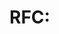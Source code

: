 <!-- This template is provided as a suggested starting point. You may alter the
format where necessary. -->

# RFC: <Title>

**Proposed by:** [<Full Name>](https://github.com/<username>) - <Organization>
**Current champion:** [<Full Name>](https://github.com/<username>) - <Organization>

<!-- Briefly summarize and explainin the concepts introduced by the RFC. Usually
one or two short sentences or paragraphs. -->

## 📜 Problem Statement

<!-- Briefly explain the problem being solved. Assume no prior knowledge (other
than the current GraphQL specification) and start from first principles. Usually
one or two short paragraphs. -->

**Example**

<!-- Provide a minimal code example here if possible. -->

## 💡 Proposed Solution

<!-- Explain the proposal! Be detailed enough to explain the idea and major edge
cases - but avoid being overly detailed. The primary goal is to communicate the
idea at a high level. The specification edit PR will cover all the precise
implementation details. -->

## ⚠️ Risks

<!-- Think: Why *shouldn't* we do this proposal? List any unaddressed risks or
edge cases we need to consider. -->

## Appendix

<!-- Additional appendix sections are encourged as the editor sees fit. You are
encouraged to keep the main body of the RFC focused on the chosen solution. -->

### 🎨 Prior Art

<!-- If applicable, list any existing userland solutions that relate to this
RFC. -->

### 🤔 Alternatives Considered

<!-- If applicable, list any alternate naming or implementations considered. --> 
